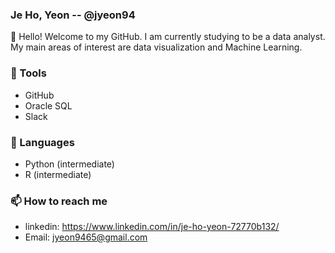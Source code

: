 ### Je Ho, Yeon -- @jyeon94

👋 Hello! Welcome to my GitHub. I am currently studying to be a data analyst. My main areas of interest are data visualization and Machine Learning.


### 🔭 Tools
- GitHub
- Oracle SQL
- Slack

### 👯 Languages
- Python (intermediate)
- R (intermediate)

### 📫 How to reach me
- linkedin: https://www.linkedin.com/in/je-ho-yeon-72770b132/
- Email: jyeon9465@gmail.com

